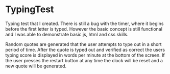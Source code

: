 # TypingTest
Typing test that I created. There is still a bug with the timer, where it begins before the first letter is typed. 
However the basic concept is still functional and I was able to demonstrate basic js, html and css skills. 

Random quotes are generated that the user attempts to type out in a short period of time. After the quote is typed out and
verified as correct the users typing score is displayed in words per minute at the bottom of the screen. If the user presses
the restart button at any time the clock will be reset and a new quote will be generated.
